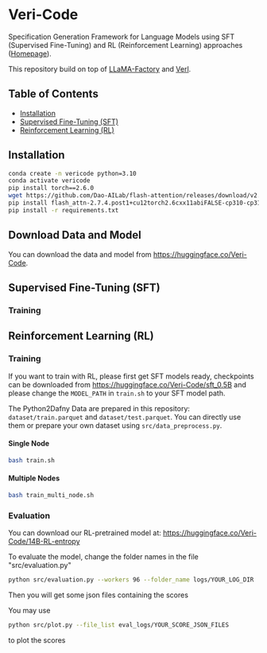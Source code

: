 # Veri-Code

Specification Generation Framework for Language Models using SFT (Supervised Fine-Tuning) and RL (Reinforcement Learning) approaches ([Homepage](https://bruno686.github.io/ReForm/)).


This repository build on top of [LLaMA-Factory](https://github.com/hiyouga/LLaMA-Factory) and [Verl](https://github.com/volcengine/verl).


## Table of Contents
- [Installation](#installation)
- [Supervised Fine-Tuning (SFT)](#supervised-fine-tuning-sft)
- [Reinforcement Learning (RL)](#reinforcement-learning-rl)

## Installation

```bash
conda create -n vericode python=3.10
conda activate vericode
pip install torch==2.6.0
wget https://github.com/Dao-AILab/flash-attention/releases/download/v2.7.4.post1/flash_attn-2.7.4.post1+cu12torch2.6cxx11abiFALSE-cp310-cp310-linux_x86_64.whl
pip install flash_attn-2.7.4.post1+cu12torch2.6cxx11abiFALSE-cp310-cp310-linux_x86_64.whl
pip install -r requirements.txt
```

## Download Data and Model

You can download the data and model from https://huggingface.co/Veri-Code.


## Supervised Fine-Tuning (SFT)

<!-- ### Checkpoints
Provide SFT checkpoints directly now

put these checkpoints in the directory: (ckpt)

### Data Format
SFT training data should follow this JSON format:
```json
[
    {
        "system": "",
        "instruction": "[Main prompt] Given an xx input, generate xxx output. <think> <answer>",
        "input": "Specific question (unique for each data point)",
        "output": "Ground truth"
    }
]
```

```bash
# copied from chatml template
register_template(
    name="qwen",
    format_user=StringFormatter(slots=["<|im_start|>user\n{{content}}<|im_end|>\n<|im_start|>assistant\n"]),
    format_assistant=StringFormatter(slots=["{{content}}<|im_end|>\n"]),
    format_system=StringFormatter(slots=["<|im_start|>system\n{{content}}<|im_end|>\n"]),
    format_function=FunctionFormatter(slots=["{{content}}<|im_end|>\n"], tool_format="qwen"),
    format_observation=StringFormatter(
        slots=["<|im_start|>user\n<tool_response>\n{{content}}\n</tool_response><|im_end|>\n<|im_start|>assistant\n"]
    ),
    format_tools=ToolFormatter(tool_format="qwen"),
    default_system="You are a helpful assistant.",
    stop_words=["<|im_end|>"],
)

```

Example dataset:
```bash
/nas/shared/sys2/chefengdi/dafny_data/opt_3419_vanilla_lemma_kept_remove_assume_change_train_formalcot_remove_parseerror_250516.json
``` -->

### Training
<!-- For SFT training, please contact xuxu for assistance.

### Inference
1. Example inference script:
```bash
/nas/shared/sys2/liyizhi/test_tinyzero3/examples/inference/sft_inference.sh
```

2. Place your inference dataset in:
```bash
/nas/shared/sys2/liyizhi/LLaMA-Factory/data/dataset_info.json
``` -->

## Reinforcement Learning (RL)

### Training

If you want to train with RL, please first get SFT models ready, checkpoints can be downloaded from https://huggingface.co/Veri-Code/sft_0.5B and please change the `MODEL_PATH` in `train.sh` to your SFT model path.


The Python2Dafny Data are prepared in this repository: `dataset/train.parquet` and `dataset/test.parquet`.
You can directly use them or prepare your own dataset using `src/data_preprocess.py`.

#### Single Node

```bash
bash train.sh
```

#### Multiple Nodes
```bash
bash train_multi_node.sh
```


### Evaluation
You can download our RL-pretrained model at: https://huggingface.co/Veri-Code/14B-RL-entropy

To evaluate the model, change the folder names in the file "src/evaluation.py"


```bash
python src/evaluation.py --workers 96 --folder_name logs/YOUR_LOG_DIR
```

Then you will get some json files containing the scores

You may use 
```bash
python src/plot.py --file_list eval_logs/YOUR_SCORE_JSON_FILES
```
to plot the scores


<!-- 1. Example DLC environment setup:
```bash
/nas/shared/sys2/liyizhi/test_tinyzero3/examples/grpo_trainer/grpo_8nodes_2kins1_3B_cot_with_format.sh
```

2. Prompt templates for training can be modified in:
```bash
/nas/shared/sys2/liyizhi/test_tinyzero3/verl/trainer/ppo/prompt_templates.py
```

- To modify prompts during inference or training, change the `prompt_type` keywords in the arguments

3. How to parse inputs and llm_outputs to call functions to compute rewards?

- The `prepare_llm_output()` function in the RL inference file demonstrates:
  1. How to parse inputs (typically starting with empty tokens)
  2. How to combine inputs and llm_outputs for reward function calls

### Inference
1. Main inference script:
```bash
/nas/shared/sys2/liyizhi/test_tinyzero3/verl/inference/eval.py
```

2. Example inference configuration:
```bash
/nas/shared/sys2/liyizhi/test_tinyzero3/examples/inference/run.sh
```

3. Prompt templates for inference can be modified in:
```bash
/nas/shared/sys2/liyizhi/test_tinyzero3/verl/inference/llm_inference.py
```
- To modify prompts during inference or training, change the `prompt_type` keywords in the arguments
- Modified files are stored at 
```bash
/root/.cache/verl/rlhf/modified_prompts/
```

### Checkpoints
Load checkpoints using the utilities in:
```bash
/nas/shared/sys2/liyizhi/test_tinyzero3/verl/inference/models.py
```

The process involves:
1. Loading a Qwen base model
2. Loading our safetensors using `load_state_dict()`

### Visualization
Generate plots using:
```bash
/nas/shared/sys2/liyizhi/test_tinyzero3/verl/inference/plot.py
``` -->
